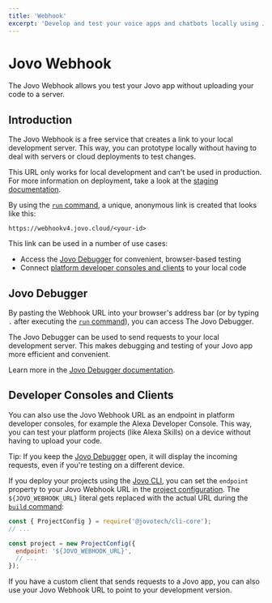 ```yaml
---
title: 'Webhook'
excerpt: 'Develop and test your voice apps and chatbots locally using Jovo.'
---
```


# Jovo Webhook

The Jovo Webhook allows you test your Jovo app without uploading your code to a server.


## Introduction

The Jovo Webhook is a free service that creates a link to your local development server. This way, you can prototype locally without having to deal with servers or cloud deployments to test changes.

This URL only works for local development and can't be used in production. For more information on deployment, take a look at the [staging documentation](./staging.md).

By using the [`run` command](https://v4.jovo.tech/docs/run-command), a unique, anonymous link is created that looks like this:

```
https://webhookv4.jovo.cloud/<your-id>
```

This link can be used in a number of use cases:

- Access the [Jovo Debugger](#jovo-debugger) for convenient, browser-based testing
- Connect [platform developer consoles and clients](#developer-consoles-and-clients) to your local code


## Jovo Debugger

By pasting the Webhook URL into your browser's address bar (or by typing `.` after executing the [`run` command](https://v4.jovo.tech/docs/run-command)), you can access The Jovo Debugger.

The Jovo Debugger can be used to send requests to your local development server. This makes debugging and testing of your Jovo app more efficient and convenient.

Learn more in the [Jovo Debugger documentation](https://v4.jovo.tech/docs/debugger).


## Developer Consoles and Clients

You can also use the Jovo Webhook URL as an endpoint in platform developer consoles, for example the Alexa Developer Console. This way, you can test your platform projects (like Alexa Skills) on a device without having to upload your code.

Tip: If you keep the [Jovo Debugger](#jovo-debugger) open, it will display the incoming requests, even if you're testing on a different device.

If you deploy your projects using the [Jovo CLI](https://v4.jovo.tech/docs/cli), you can set the `endpoint` property to your Jovo Webhook URL in the [project configuration](./project-config.md). The `${JOVO_WEBHOOK_URL}` literal gets replaced with the actual URL during the [`build` command](https://v4.jovo.tech/docs/build-command):

```js
const { ProjectConfig } = require('@jovotech/cli-core');
// ...

const project = new ProjectConfig({
  endpoint: '${JOVO_WEBHOOK_URL}',
  // ...
});
```

If you have a custom client that sends requests to a Jovo app, you can also use your Jovo Webhook URL to point to your development version.
